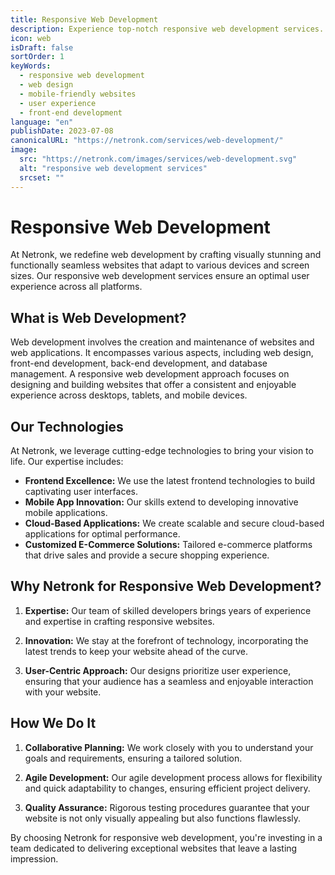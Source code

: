 ```yaml
---
title: Responsive Web Development
description: Experience top-notch responsive web development services. Our team crafts visually stunning and functionally seamless websites that adapt to various devices and screen sizes, providing an optimal user experience.
icon: web
isDraft: false
sortOrder: 1
keyWords:
  - responsive web development
  - web design
  - mobile-friendly websites
  - user experience
  - front-end development
language: "en"
publishDate: 2023-07-08
canonicalURL: "https://netronk.com/services/web-development/"
image:
  src: "https://netronk.com/images/services/web-development.svg"
  alt: "responsive web development services"
  srcset: ""
---
```


# Responsive Web Development

At Netronk, we redefine web development by crafting visually stunning and functionally seamless websites that adapt to various devices and screen sizes. Our responsive web development services ensure an optimal user experience across all platforms.

## What is Web Development?

Web development involves the creation and maintenance of websites and web applications. It encompasses various aspects, including web design, front-end development, back-end development, and database management. A responsive web development approach focuses on designing and building websites that offer a consistent and enjoyable experience across desktops, tablets, and mobile devices.

## Our Technologies

At Netronk, we leverage cutting-edge technologies to bring your vision to life. Our expertise includes:

- **Frontend Excellence:** We use the latest frontend technologies to build captivating user interfaces.
- **Mobile App Innovation:** Our skills extend to developing innovative mobile applications.
- **Cloud-Based Applications:** We create scalable and secure cloud-based applications for optimal performance.
- **Customized E-Commerce Solutions:** Tailored e-commerce platforms that drive sales and provide a secure shopping experience.

## Why Netronk for Responsive Web Development?

1. **Expertise:** Our team of skilled developers brings years of experience and expertise in crafting responsive websites.

2. **Innovation:** We stay at the forefront of technology, incorporating the latest trends to keep your website ahead of the curve.

3. **User-Centric Approach:** Our designs prioritize user experience, ensuring that your audience has a seamless and enjoyable interaction with your website.

## How We Do It

1. **Collaborative Planning:** We work closely with you to understand your goals and requirements, ensuring a tailored solution.
2. **Agile Development:** Our agile development process allows for flexibility and quick adaptability to changes, ensuring efficient project delivery.

3. **Quality Assurance:** Rigorous testing procedures guarantee that your website is not only visually appealing but also functions flawlessly.

By choosing Netronk for responsive web development, you're investing in a team dedicated to delivering exceptional websites that leave a lasting impression.
